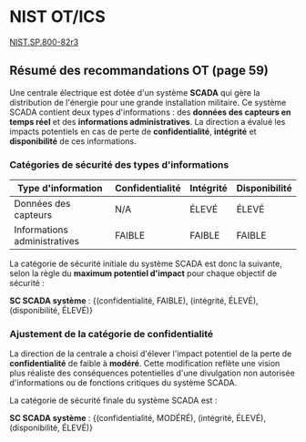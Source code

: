# NIST OT/ICS

[NIST.SP.800-82r3](NIST.SP.800-82r3.pdf)

## Résumé des recommandations OT (page 59)

Une centrale électrique est dotée d'un système **SCADA** qui gère la distribution de l'énergie pour une grande installation militaire. Ce système SCADA contient deux types d'informations : des **données des capteurs en temps réel** et des **informations administratives**. La direction a évalué les impacts potentiels en cas de perte de **confidentialité**, **intégrité** et **disponibilité** de ces informations.

### Catégories de sécurité des types d'informations

| Type d'information          | Confidentialité | Intégrité | Disponibilité |
|-----------------------------|-------------------|--------------|----------------|
| Données des capteurs       | N/A               | ÉLEVÉ       | ÉLEVÉ         |
| Informations administratives | FAIBLE            | FAIBLE       | FAIBLE         |

La catégorie de sécurité initiale du système SCADA est donc la suivante, selon la règle du **maximum potentiel d'impact** pour chaque objectif de sécurité :

**SC SCADA système** : {(confidentialité, FAIBLE), (intégrité, ÉLEVÉ), (disponibilité, ÉLEVÉ)}

### Ajustement de la catégorie de confidentialité

La direction de la centrale a choisi d'élever l'impact potentiel de la perte de **confidentialité** de faible à **modéré**. Cette modification reflète une vision plus réaliste des conséquences potentielles d'une divulgation non autorisée d'informations ou de fonctions critiques du système SCADA.

La catégorie de sécurité finale du système SCADA est :

**SC SCADA système** : {(confidentialité, MODÉRÉ), (intégrité, ÉLEVÉ), (disponibilité, ÉLEVÉ)}

